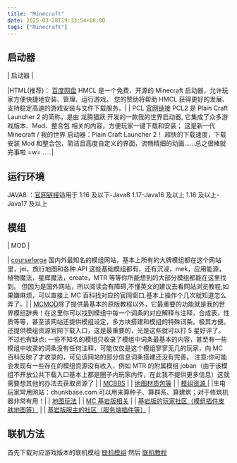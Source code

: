 ```yaml
---
title: "Minecraft"
date: 2025-03-28T19:33:54+08:00
tags: ["Minecraft"]
---
```


## 启动器

| 启动器 |

|HTML(推荐)： [百度网盘](https://pan.baidu.com/s/1iC5eIQeTIgQ_drfaOEsitA?pwd=hmcl) HMCL 是一个免费、开源的 Minecraft 启动器，允许玩家方便快捷地安装、管理、运行游戏。
您的赞助将帮助 HMCL 获得更好的发展、支持稳定高速的游戏安装与文件下载服务。|
| PCL [官网链接](https://mod.3dmgame.com/mod/194985) PCL2 是 Plain Craft Launcher 2 的简称，是由 龙腾猫跃 开发的一款我的世界启动器, 它集成了众多游戏版本、Mod、整合包 相关的内容，方便玩家一键下载和安装； 这是新一代 Minecraft / 我的世界 启动器：Plain Craft Launcher 2！ 超快的下载速度，下载安装 Mod 和整合包，简洁且高度自定义的界面，流畅精细的动画……总之很棒就完事啦 =w=……|

## 运行环境

JAVA8 ：[官网链接](https://www.java.com/zh-CN/download/)适用于 1.16 及以下-Java8 1.17-Java16 及以上 1.18 及以上-Java17 及以上

## 模组

| MOD |

| [courseforge](https://www.curseforge.com/) 国内外最知名的模组网站，基本上所有的大牌模组都在这个网站里，jei，旅行地图和各种 API 这些基础模组都有，还有沉浸，mek，应用能源，植物魔法，星辉魔法，create，MTR 等等你所能想到的大部分模组都能在这里找到。
但因为是国外网站，所以阅读会有障碍,不懂英文的建议去看网站浏览教程,如果嫌麻烦，可以直接上 MC 百科找对应的官网窗口,基本上操作个几次就知道怎么弄了。|
| [MCMOD](https://www.mcmod.cn/)除了提供最基本的原版教程以外，它最重要的功能就是我的世界模组辞典！在这里你可以找到模组中每一个词条的对应解释与注释，合成表，性质等等，甚至该网站还提供模组设定，多方块搭建和模组的特殊词条。极其方便。还提供模组资源官网下载入口，这是最重要的，光是这些就可以打 5 星好评了。
不过也有缺点:
一些不知名的模组只收录了模组中词条最基本的内容，甚至有一些模组中收录的词条没有任何注释，可能仅仅是这个模组寥寥无几的玩家，向 MC 百科反映了才收录的，可见该网站的部分信息词条搭建还没有完善。
注意:你可能会发现有一些存在的模组资源没有收入，例如 MTR 的附属模组 joban（由于该模组不开放公共下载入口基本上都是圈子内玩家内传，在此我不提供更多信息）这就需要想其他的办法去获取资源了 |
| [MCBBS](https://www.mcbbs.net) |
| [地图材质包等](https://www.planetminecraft.com) |
| [模组资源 ](https://www.9minecraft.net) |
|生电玩家常用网站：chunkbase.com 可以用来算种子、算群系、算建筑；对于修筑机器非常有用！|
| [地图玩法](https://www.minecraftmaps.com) |
| [MC 基岩版相关](https://mcpedl.com) |
| [基岩版的玩家社区（模组插件皮肤地图等）](klpbbs.com) |
| [基岩版服主的社区（服务端插件等）](minebbs.com) |

## 联机方法

首先下载对应游戏版本的联机模组
[联机模组](https://search.mcmod.cn/s?key=%E8%81%94%E6%9C%BA)
然后
[联机教程](https://wyc21.com/articles/apply/sakurafrp)
